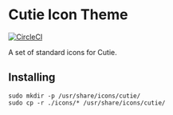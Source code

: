 # Cutie Icon Theme

[![CircleCI](https://dl.circleci.com/status-badge/img/gh/cutie-shell/cutie-icon-theme/tree/droidian.svg?style=svg)](https://dl.circleci.com/status-badge/redirect/gh/cutie-shell/cutie-icon-theme/tree/droidian)

A set of standard icons for Cutie.

## Installing

```
sudo mkdir -p /usr/share/icons/cutie/
sudo cp -r ./icons/* /usr/share/icons/cutie/
```
